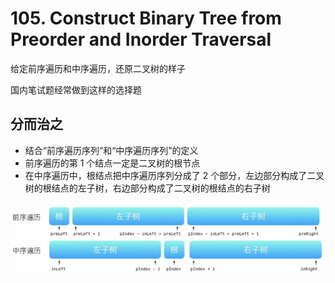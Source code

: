 # 105. Construct Binary Tree from Preorder and Inorder Traversal
给定前序遍历和中序遍历，还原二叉树的样子

国内笔试题经常做到这样的选择题

## 分而治之
- 结合“前序遍历序列”和“中序遍历序列”的定义
- 前序遍历的第 1 个结点一定是二叉树的根节点
- 在中序遍历中，根结点把中序遍历序列分成了 2 个部分，左边部分构成了二叉树的根结点的左子树，右边部分构成了二叉树的根结点的右子树

![#105](/src/images/%23105.png)
